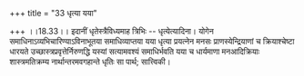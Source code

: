 +++
title = "33 धृत्या यया"

+++
।।18.33।। इदानीं धृतेस्त्रैविध्यमाह त्रिभिः -- धृत्येत्यादिना। योगेन
समाधिनाऽव्यभिचारिण्याऽविनाभूतया समाधिव्याप्तया यया धृत्या प्रयत्नेन मनसः
प्राणस्येन्द्रियाणां च क्रियाश्चेष्टा धारयते
उच्छास्त्रप्रवृत्तेर्निरुणद्धि यस्यां सत्यामवश्यं समाधिर्भवति यया च
धार्यमाणा मनआदिक्रियाः शास्त्रमतिक्रम्य नार्थान्तरमवगहान्ते धृतिः सा
पार्थ; सात्त्विकी।

